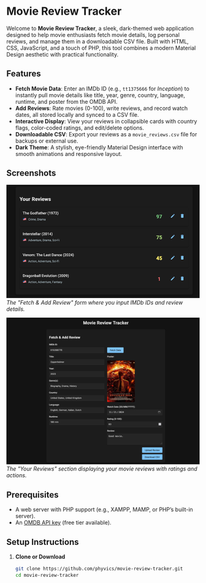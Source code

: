 # Movie Review Tracker

Welcome to **Movie Review Tracker**, a sleek, dark-themed web application designed to help movie enthusiasts fetch movie details, log personal reviews, and manage them in a downloadable CSV file. Built with HTML, CSS, JavaScript, and a touch of PHP, this tool combines a modern Material Design aesthetic with practical functionality.

## Features

- **Fetch Movie Data**: Enter an IMDb ID (e.g., `tt1375666` for *Inception*) to instantly pull movie details like title, year, genre, country, language, runtime, and poster from the OMDB API.
- **Add Reviews**: Rate movies (0-100), write reviews, and record watch dates, all stored locally and synced to a CSV file.
- **Interactive Display**: View your reviews in collapsible cards with country flags, color-coded ratings, and edit/delete options.
- **Downloadable CSV**: Export your reviews as a `movie_reviews.csv` file for backups or external use.
- **Dark Theme**: A stylish, eye-friendly Material Design interface with smooth animations and responsive layout.

## Screenshots

![Form Section](screenshots/img-2.png)  
*The "Fetch & Add Review" form where you input IMDb IDs and review details.*

![Movie List Section](screenshots/img-1.png)  
*The "Your Reviews" section displaying your movie reviews with ratings and actions.*

## Prerequisites

- A web server with PHP support (e.g., XAMPP, MAMP, or PHP’s built-in server).
- An [OMDB API key](http://www.omdbapi.com/apikey.aspx) (free tier available).

## Setup Instructions

1. **Clone or Download**
   ```bash
   git clone https://github.com/phyvics/movie-review-tracker.git
   cd movie-review-tracker